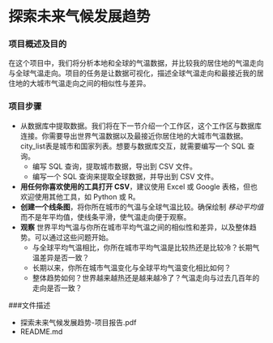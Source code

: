 # 探索未来气候发展趋势
### 项目概述及目的

在这个项目中，我们将分析本地和全球的气温数据，并比较我的居住地的气温走向与全球气温走向。项目的任务是让数据可视化，描述全球气温走向和最接近我的居住地的大城市气温走向之间的相似性与差异。

### 项目步骤

- 从数据库中提取数据。我们将在下一节介绍一个工作区，这个工作区与数据库连接。你需要导出世界气温数据以及最接近你居住地的大城市气温数据。city_list表是城市和国家列表。想要与数据库交互，就需要编写一个 SQL 查询。
  - 编写 SQL 查询，提取城市数据，导出到 CSV 文件。
  - 编写一个 SQL 查询来提取全球数据，并导出到 CSV 文件。
- **用任何你喜欢使用的工具打开 CSV**，建议使用 Excel 或 Google 表格，但也欢迎使用其他工具，如 Python 或 R。
- **创建一个线条图**，将你所在城市的气温与全球气温比较。确保绘制 *移动平均值* 而不是年平均值，使线条平滑，使气温走向便于观察。
- **观察**  世界平均气温与你所在城市平均气温之间的相似性和差异，以及整体趋势。可以通过这些问题开始。
  - 与全球平均气温相比，你所在城市平均气温是比较热还是比较冷？长期气温差异是否一致？
  - 长期以来，你所在城市气温变化与全球平均气温变化相比如何？
  - 整体趋势如何？世界越来越热还是越来越冷了？气温走向与过去几百年的走向是否一致？

###文件描述
- 探索未来气候发展趋势-项目报告.pdf
- README.md

